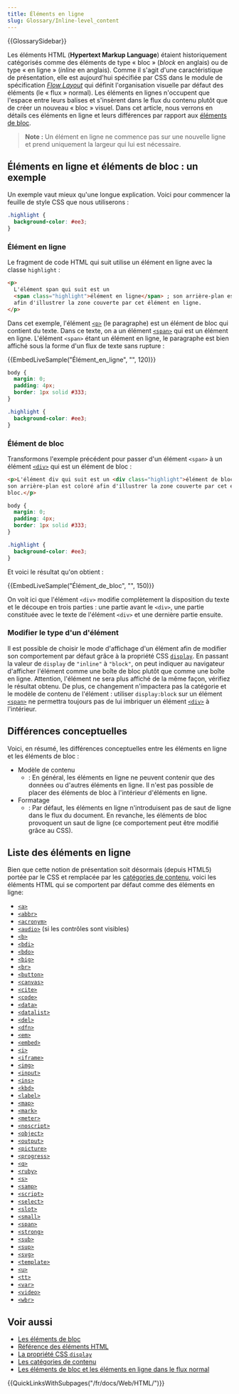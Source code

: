 ```yaml
---
title: Éléments en ligne
slug: Glossary/Inline-level_content
---
```


{{GlossarySidebar}}

Les éléments HTML (**Hypertext Markup Language**) étaient historiquement catégorisés comme des éléments de type « bloc » (_block_ en anglais) ou de type « en ligne » (_inline_ en anglais). Comme il s'agit d'une caractéristique de présentation, elle est aujourd'hui spécifiée par CSS dans le module de spécification [_Flow Layout_](/fr/docs/Web/CSS/CSS_Flow_Layout) qui définit l'organisation visuelle par défaut des éléments (le « flux » normal). Les éléments en lignes n'occupent que l'espace entre leurs balises et s'insèrent dans le flux du contenu plutôt que de créer un nouveau « bloc » visuel. Dans cet article, nous verrons en détails ces éléments en ligne et leurs différences par rapport aux [éléments de bloc](/fr/docs/Web/HTML/Block-level_elements).

> **Note :** Un élément en ligne ne commence pas sur une nouvelle ligne et prend uniquement la largeur qui lui est nécessaire.

## Éléments en ligne et éléments de bloc : un exemple

Un exemple vaut mieux qu'une longue explication. Voici pour commencer la feuille de style CSS que nous utiliserons :

```css
.highlight {
  background-color: #ee3;
}
```

### Élément en ligne

Le fragment de code HTML qui suit utilise un élément en ligne avec la classe `highlight` :

```html
<p>
  L'élément span qui suit est un
  <span class="highlight">élément en ligne</span> ; son arrière-plan est coloré
  afin d'illustrer la zone couverte par cet élément en ligne.
</p>
```

Dans cet exemple, l'élément [`<p>`](/fr/docs/Web/HTML/Element/p) (le paragraphe) est un élément de bloc qui contient du texte. Dans ce texte, on a un élément [`<span>`](/fr/docs/Web/HTML/Element/span) qui est un élément en ligne. L'élément `<span>` étant un élément en ligne, le paragraphe est bien affiché sous la forme d'un flux de texte sans rupture :

{{EmbedLiveSample("Élément_en_ligne", "", 120)}}

```css hidden
body {
  margin: 0;
  padding: 4px;
  border: 1px solid #333;
}

.highlight {
  background-color: #ee3;
}
```

### Élément de bloc

Transformons l'exemple précédent pour passer d'un élément `<span>` à un élément [`<div>`](/fr/docs/Web/HTML/Element/div) qui est un élément de bloc :

```html
<p>L'élément div qui suit est un <div class="highlight">élément de bloc</div> ;
son arrière-plan est coloré afin d'illustrer la zone couverte par cet élément de
bloc.</p>
```

```css hidden
body {
  margin: 0;
  padding: 4px;
  border: 1px solid #333;
}

.highlight {
  background-color: #ee3;
}
```

Et voici le résultat qu'on obtient :

{{EmbedLiveSample("Élément_de_bloc", "", 150)}}

On voit ici que l'élément `<div>` modifie complètement la disposition du texte et le découpe en trois parties : une partie avant le `<div>`, une partie constituée avec le texte de l'élément `<div>` et une dernière partie ensuite.

### Modifier le type d'un d'élément

Il est possible de choisir le mode d'affichage d'un élément afin de modifier son comportement par défaut grâce à la propriété CSS [`display`](/fr/docs/Web/CSS/display). En passant la valeur de `display` de `"inline"` à `"block"`, on peut indiquer au navigateur d'afficher l'élément comme une boîte de bloc plutôt que comme une boîte en ligne. Attention, l'élément ne sera plus affiché de la même façon, vérifiez le résultat obtenu. De plus, ce changement n'impactera pas la catégorie et le modèle de contenu de l'élément : utiliser `display:block` sur un élément [`<span>`](/fr/docs/Web/HTML/Element/span) ne permettra toujours pas de lui imbriquer un élément [`<div>`](/fr/docs/Web/HTML/Element/div) à l'intérieur.

## Différences conceptuelles

Voici, en résumé, les différences conceptuelles entre les éléments en ligne et les éléments de bloc :

- Modèle de contenu
  - : En général, les éléments en ligne ne peuvent contenir que des données ou d'autres éléments en ligne. Il n'est pas possible de placer des éléments de bloc à l'intérieur d'éléments en ligne.
- Formatage
  - : Par défaut, les éléments en ligne n'introduisent pas de saut de ligne dans le flux du document. En revanche, les éléments de bloc provoquent un saut de ligne (ce comportement peut être modifié grâce au CSS).

## Liste des éléments en ligne

Bien que cette notion de présentation soit désormais (depuis HTML5) portée par le CSS et remplacée par les [catégories de contenu](/fr/docs/Web/Guide/HTML/Content_categories), voici les éléments HTML qui se comportent par défaut comme des éléments en ligne:

- [`<a>`](/fr/docs/Web/HTML/Element/a)
- [`<abbr>`](/fr/docs/Web/HTML/Element/abbr)
- [`<acronym>`](/fr/docs/Web/HTML/Element/acronym)
- [`<audio>`](/fr/docs/Web/HTML/Element/audio) (si les contrôles sont visibles)
- [`<b>`](/fr/docs/Web/HTML/Element/b)
- [`<bdi>`](/fr/docs/Web/HTML/Element/bdi)
- [`<bdo>`](/fr/docs/Web/HTML/Element/bdo)
- [`<big>`](/fr/docs/Web/HTML/Element/big)
- [`<br>`](/fr/docs/Web/HTML/Element/br)
- [`<button>`](/fr/docs/Web/HTML/Element/Button)
- [`<canvas>`](/fr/docs/Web/HTML/Element/canvas)
- [`<cite>`](/fr/docs/Web/HTML/Element/cite)
- [`<code>`](/fr/docs/Web/HTML/Element/code)
- [`<data>`](/fr/docs/Web/HTML/Element/data)
- [`<datalist>`](/fr/docs/Web/HTML/Element/datalist)
- [`<del>`](/fr/docs/Web/HTML/Element/del)
- [`<dfn>`](/fr/docs/Web/HTML/Element/dfn)
- [`<em>`](/fr/docs/Web/HTML/Element/em)
- [`<embed>`](/fr/docs/Web/HTML/Element/embed)
- [`<i>`](/fr/docs/Web/HTML/Element/i)
- [`<iframe>`](/fr/docs/Web/HTML/Element/iframe)
- [`<img>`](/fr/docs/Web/HTML/Element/Img)
- [`<input>`](/fr/docs/Web/HTML/Element/Input)
- [`<ins>`](/fr/docs/Web/HTML/Element/ins)
- [`<kbd>`](/fr/docs/Web/HTML/Element/kbd)
- [`<label>`](/fr/docs/Web/HTML/Element/Label)
- [`<map>`](/fr/docs/Web/HTML/Element/map)
- [`<mark>`](/fr/docs/Web/HTML/Element/mark)
- [`<meter>`](/fr/docs/Web/HTML/Element/Meter)
- [`<noscript>`](/fr/docs/Web/HTML/Element/noscript)
- [`<object>`](/fr/docs/Web/HTML/Element/object)
- [`<output>`](/fr/docs/Web/HTML/Element/output)
- [`<picture>`](/fr/docs/Web/HTML/Element/picture)
- [`<progress>`](/fr/docs/Web/HTML/Element/Progress)
- [`<q>`](/fr/docs/Web/HTML/Element/q)
- [`<ruby>`](/fr/docs/Web/HTML/Element/ruby)
- [`<s>`](/fr/docs/Web/HTML/Element/s)
- [`<samp>`](/fr/docs/Web/HTML/Element/samp)
- [`<script>`](/fr/docs/Web/HTML/Element/script)
- [`<select>`](/fr/docs/Web/HTML/Element/select)
- [`<slot>`](/fr/docs/Web/HTML/Element/slot)
- [`<small>`](/fr/docs/Web/HTML/Element/small)
- [`<span>`](/fr/docs/Web/HTML/Element/span)
- [`<strong>`](/fr/docs/Web/HTML/Element/strong)
- [`<sub>`](/fr/docs/Web/HTML/Element/sub)
- [`<sup>`](/fr/docs/Web/HTML/Element/sup)
- [`<svg>`](/fr/docs/Web/SVG/Element/svg)
- [`<template>`](/fr/docs/Web/HTML/Element/template)
- [`<u>`](/fr/docs/Web/HTML/Element/u)
- [`<tt>`](/fr/docs/Web/HTML/Element/tt)
- [`<var>`](/fr/docs/Web/HTML/Element/var)
- [`<video>`](/fr/docs/Web/HTML/Element/video)
- [`<wbr>`](/fr/docs/Web/HTML/Element/wbr)

## Voir aussi

- [Les éléments de bloc](/fr/docs/Web/HTML/Block-level_elements)
- [Référence des éléments HTML](/fr/docs/Web/HTML/Element)
- [La propriété CSS `display`](/fr/docs/Web/CSS/display)
- [Les catégories de contenu](/fr/docs/Web/Guide/HTML/Content_categories)
- [Les éléments de bloc et les éléments en ligne dans le flux normal](/fr/docs/Web/CSS/CSS_Flow_Layout/Block_and_Inline_Layout_in_Normal_Flow)

{{QuickLinksWithSubpages("/fr/docs/Web/HTML/")}}

